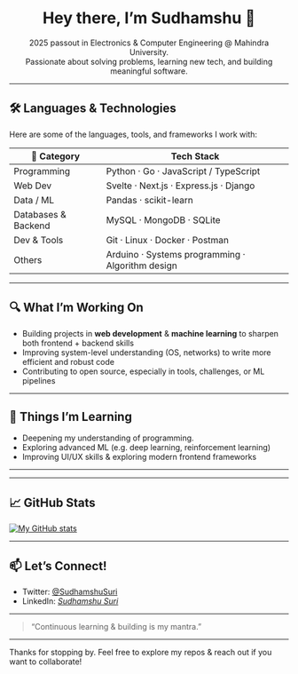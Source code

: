<!---
SudhamshuSuri/SudhamshuSuri is a ✨ special ✨ repository because its `README.md` (this file) appears on your GitHub profile.
You can click the Preview link to take a look at your changes.
--->

<!-- 🌟 HEADER / PROFILE SUMMARY -->

<h1 align="center">Hey there, I’m Sudhamshu 👋</h1>

<p align="center">
  2025 passout in Electronics & Computer Engineering @ Mahindra University.<br>
  Passionate about solving problems, learning new tech, and building meaningful software.
</p>

---

## 🛠️ Languages & Technologies

Here are some of the languages, tools, and frameworks I work with:

| 🧰 Category         | Tech Stack                                                                 |
|--------------------|-----------------------------------------------------------------------------|
| Programming        | Python · Go · JavaScript / TypeScript                                      |
| Web Dev            | Svelte · Next.js · Express.js · Django                                     |
| Data / ML          | Pandas · scikit-learn                                                       |
| Databases & Backend| MySQL · MongoDB · SQLite                                                   |
| Dev & Tools        | Git · Linux · Docker · Postman                                              |
| Others             | Arduino · Systems programming · Algorithm design                            |

---

## 🔍 What I’m Working On

- Building projects in **web development** & **machine learning** to sharpen both frontend + backend skills  
- Improving system-level understanding (OS, networks) to write more efficient and robust code  
- Contributing to open source, especially in tools, challenges, or ML pipelines  

---

## 🌱 Things I’m Learning

- Deepening my understanding of programming.
- Exploring advanced ML (e.g. deep learning, reinforcement learning)  
- Improving UI/UX skills & exploring modern frontend frameworks  

---


---

## 📈 GitHub Stats

[![My GitHub stats](https://github-readme-stats.vercel.app/api?username=SudhamshuSuri&show_icons=true&theme=radical)](https://github.com/SudhamshuSuri)

---

## 📫 Let’s Connect!

- Twitter: [@SudhamshuSuri](https://twitter.com/SudhamshuSuri)  
- LinkedIn: *[Sudhamshu Suri](https://linkedin.com/in/vu3myh-suri)*  

---

> “Continuous learning & building is my mantra.”  

---

Thanks for stopping by. Feel free to explore my repos & reach out if you want to collaborate!

